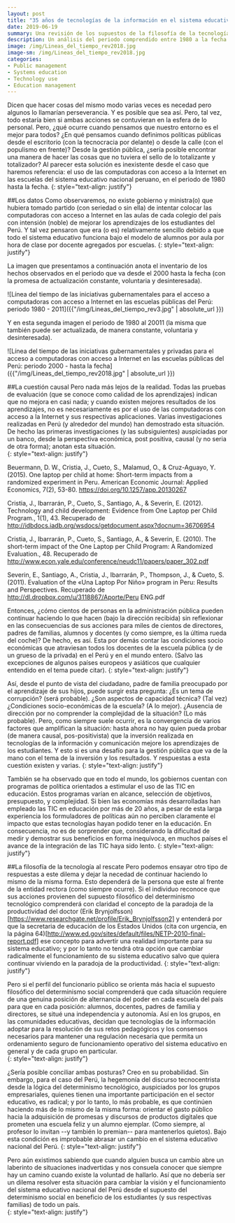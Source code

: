 ```yaml
--- 
layout: post
title: "35 años de tecnologías de la información en el sistema educativo peruano: un dilema para una ministra(o)"
date: 2019-06-19
summary: Una revisión de los supuestos de la filosofía de la tecnología es requerida para resolver la relación tecnología aprendizaje.  
description: Un análisis del periodo comprendido entre 1980 a la fecha permite comprender los supuestos filosóficos que orientaron aquellas decisiones  
image: /img/Lineas_del_tiempo_rev2018.jpg
image-sm: /img/Lineas_del_tiempo_rev2018.jpg
categories:
- Public management
- Systems education
- Technology use
- Education management
--- 
```


Dicen que hacer cosas del mismo modo varias veces es necedad pero algunos lo llamarían perseverancia. Y es posible que sea así. Pero, tal vez, todo estaría bien si ambas acciones se contuvieran en la esfera de lo personal. Pero, ¿qué ocurre cuando pensamos que nuestro entorno es el mejor para todos? ¿En qué pensamos cuando definimos políticas públicas desde el escritorio (con la tecnocracia por delante) o desde la calle (con el populismo en frente)? Desde la gestión pública, ¿sería posible encontrar una manera de hacer las cosas que no tuviera el sello de lo totalizante y totalizador? Al parecer esta solución es inexistente desde el caso que haremos referencia: el uso de las computadoras con acceso a la Internet en las escuelas del sistema educativo nacional peruano, en el periodo de 1980 hasta la fecha. 
{: style="text-align: justify"}

##Los datos
Como observaremos, no existe gobierno y ministra(o) que hubiera tomado partido (con seriedad o sin ella) de intentar colocar las computadoras con acceso a Internet en las aulas de cada colegio del país con intensión (noble) de mejorar los aprendizajes de los estudiantes del Perú. Y tal vez pensaron que era (o es) relativamente sencillo debido a que todo el sistema educativo funciona bajo el modelo de alumnos por aula por hora de clase por docente agregados por escuelas. 
{: style="text-align: justify"}

La imagen que presentamos a continuación anota el inventario de los hechos observados en el periodo que va desde el 2000 hasta la fecha (con la promesa de actualización constante, voluntaria y desinteresada).

![Línea del tiempo de las iniciativas gubernamentales para el acceso a computadoras con acceso a Internet en las escuelas públicas del Perú: periodo 1980 - 2011]({{"/img/Lineas_del_tiempo_rev3.jpg" | absolute_url }})

Y en esta segunda imagen el periodo de 1980 al 20011 (la misma que también puede ser actualizada, de manera constante, voluntaria y desinteresada).

![Línea del tiempo de las iniciativas gubernamentales y privadas para el acceso a computadoras con acceso a Internet en las escuelas públicas del Perú: periodo 2000 - hasta la fecha]({{"/img/Lineas_del_tiempo_rev2018.jpg" | absolute_url }})

##La cuestión causal 
Pero nada más lejos de la realidad. Todas las pruebas de evaluación (que se conoce como calidad de los aprendizajes) indican que no mejora en casi nada; y cuando existen mejores resultados de los aprendizajes, no es necesariamente es por el uso de las computadoras con acceso a la Internet y sus respectivas aplicaciones. Varias investigaciones realizadas en Perú (y alrededor del mundo) han demostrado esta situación. De hecho las primeras investigaciones (y las subsiguientes) auspiciadas por un banco, desde la perspectiva económica, post positiva, causal (y no seria de otra forma); anotan esta situación.   
{: style="text-align: justify"}

Beuermann, D. W., Cristia, J., Cueto, S., Malamud, O., & Cruz-Aguayo, Y. (2015). One laptop per child at home: Short-term impacts from a randomized experiment in Peru. American Economic Journal: Applied Economics, 7(2), 53-80. https://doi.org/10.1257/app.20130267

Cristia, J., Ibarrarán, P., Cueto, S., Santiago, A., & Severin, E. (2012). Technology and child development: Evidence from One Laptop per Child Program., 1(1), 43. Recuperado de http://idbdocs.iadb.org/wsdocs/getdocument.aspx?docnum=36706954

Cristia, J., Ibarrarán, P., Cueto, S., Santiago, A., & Severin, E. (2010). The short-term impact of the One Laptop per Child Program: A Randomized Evaluation., 48. Recuperado de http://www.econ.yale.edu/conference/neudc11/papers/paper_302.pdf

Severin, E., Santiago, A., Cristia, J., Ibarrarán, P., Thompson, J., & Cueto, S. (2011). Evaluation of the «Una Laptop Por Niño» program in Peru: Results and Perspectives. Recuperado de http://dl.dropbox.com/u/3118867/Aporte/Peru ENG.pdf

Entonces, ¿cómo cientos de personas en la administración pública pueden continuar haciendo lo que hacen (bajo la dirección recibida) sin reflexionar en las consecuencias de sus acciones para miles de cientos de directores, padres de familias, alumnos y docentes (y como siempre, es la última rueda del coche)? De hecho, es así. Esta por demás contar las condiciones socio económicas que atraviesan todos los docentes de la escuela pública (y de un grueso de la privada) en el Perú y en el  mundo entero. (Salvo las excepciones de algunos países europeos y asiáticos que cualquier entendido en el tema puede citar). 
{: style="text-align: justify"}

Así, desde el punto de vista del ciudadano, padre de familia preocupado por el aprendizaje de sus hijos, puede surgir esta pregunta: ¿Es un tema de corrupción? (será probable). ¿Son aspectos de capacidad técnica? (Tal vez) ¿Condiciones socio-económicas de la escuela? (A lo mejor). ¿Ausencia de dirección por no comprender la complejidad de la situación? (Lo más probable). Pero, como siempre suele ocurrir, es la convergencia de varios factores que amplifican la situación: hasta ahora no hay quien pueda probar (de manera causal, pos-positivista) que la inversión realizada en tecnologías de la información y comunicación mejore los aprendizajes de los estudiantes. Y esto si es una desafío para la gestión pública que va de la mano con el tema de la inversión y los resultados. Y respuestas a esta cuestión existen y varias. 
{: style="text-align: justify"} 

También se ha observado que en todo el mundo, los gobiernos cuentan con programas de política orientados a estimular el uso de las TIC en educación. Estos programas varían en alcance, selección de objetivos, presupuesto, y complejidad. Si bien las economías más desarrolladas han empleado las TIC en educación por más de 20 años, a pesar de esta larga experiencia los formuladores de políticas aún no perciben claramente el impacto que estas tecnologías hayan podido tener en la educación. En consecuencia, no es de sorprender que, considerando la dificultad de medir y demostrar sus beneficios en forma inequívoca, en muchos países el avance de la integración de las TIC haya sido lento.
{: style="text-align: justify"}  

##La filosofía de la tecnología al rescate
Pero podemos ensayar otro tipo de respuestas a este dilema y dejar la necedad de continuar haciendo lo mismo de la misma forma. Esto dependerá de la persona que este al frente de la entidad rectora (como siempre ocurre). Si el individuo reconoce que sus acciones provienen del supuesto filosófico del determinismo tecnológico comprenderá con claridad el concepto de la paradoja de la productividad del doctor (Erik Brynjolfsson)[https://www.researchgate.net/profile/Erik_Brynjolfsson2] y entenderá por que la secretaria de educación de los Estados Unidos (cita con urgencia, en la página 64)[http://www.ed.gov/sites/default/files/NETP-2010-final-report.pdf] ese concepto para advertir una realidad importante para su sistema educativo; y por lo tanto no tendrá otra opción que cambiar radicalmente el funcionamiento de su sistema educativo salvo que quiera continuar viviendo en la paradoja de la productividad. 
{: style="text-align: justify"}

Pero si el perfil del funcionario público se orienta más hacia el supuesto filosófico del determinismo social comprenderá que cada situación requiere de una genuina posición de alternancia del poder en cada escuela del país para que en cada posición: alumnos, docentes, padres de familia y directores, se situé una independencia y autonomía. Así en los grupos, en las comunidades educativas, decidan que tecnologías de la información adoptar para la resolución de sus retos pedagógicos y los consensos necesarios para mantener una regulación necesaria que permita un ordenamiento seguro de funcionamiento operativo del sistema educativo en general y de cada grupo en particular.   
{: style="text-align: justify"}

¿Sería posible conciliar ambas posturas? Creo en su probabilidad. Sin embargo, para el caso del Perú, la hegemonía del discurso tecnocentrista desde la lógica del determinismo tecnológico, auspiciados por los grupos empresariales, quienes tienen una importante participación en el sector educativo, es radical; y por lo tanto, lo más probable, es que continúen haciendo más de lo mismo de la misma forma: orientar el gasto público hacia la adquisición de promesas y discursos de productos digitales que prometen una escuela feliz y un alumno ejemplar. (Como siempre, al profesor lo invitan --y también lo premian-- para mantenerlos quietos). Bajo esta condición es improbable abrasar un cambio en el sistema educativo nacional del Perú. 
{: style="text-align: justify"}

Pero aún existimos sabiendo que cuando alguien busca un cambio abre un laberinto de situaciones inadvertidas y nos consuela conocer que siempre hay un camino cuando existe la voluntad de hallarlo. Así que no debería ser un dilema resolver esta situación para cambiar la visión y el funcionamiento del sistema educativo nacional del Perú desde el supuesto del determinismo social en beneficio de los estudiantes (y sus respectivas familias) de todo un país.  
{: style="text-align: justify"}
